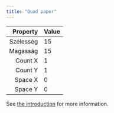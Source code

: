 ```yaml
---
title: "Quad paper"
---
```


|  Property | Value |
| ---------:|:----- |
| Szélesség | 15    |
|  Magasság | 15    |
|   Count X | 1     |
|   Count Y | 1     |
|   Space X | 0     |
|   Space Y | 0     |

See [the introduction](intro) for more information.
